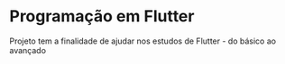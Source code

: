 # Programação em Flutter
Projeto tem a finalidade de ajudar nos estudos de Flutter - do básico ao avançado

